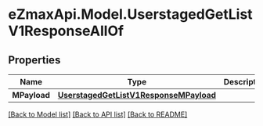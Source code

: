 
# eZmaxApi.Model.UserstagedGetListV1ResponseAllOf

## Properties

Name | Type | Description | Notes
------------ | ------------- | ------------- | -------------
**MPayload** | [**UserstagedGetListV1ResponseMPayload**](UserstagedGetListV1ResponseMPayload.md) |  | 

[[Back to Model list]](../README.md#documentation-for-models)
[[Back to API list]](../README.md#documentation-for-api-endpoints)
[[Back to README]](../README.md)


